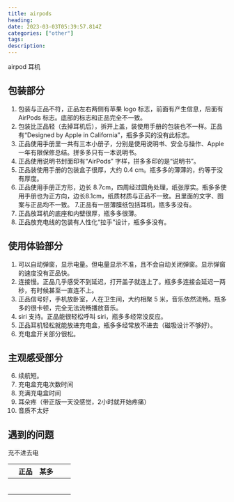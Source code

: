 ```yaml
---
title: airpods
heading:  
date: 2023-03-03T05:39:57.814Z
categories: ["other"]
tags: 
description:  
---
```




airpod 耳机

## 包装部分
1. 包装与正品不符，正品左右两侧有苹果 logo 标志，前面有产生信息，后面有 AirPods 标志。底部的标志和正品完全不一致。 
2. 包装比正品轻（去掉耳机后），拆开上盖，装使用手册的包装也不一样。正品有“Designed by Apple in California”，瓶多多买的没有此标志。
3. 正品使用手册里一共有三本小册子，分别是使用说明书、安全与操作、Apple 一年有限保修总结。拼多多只有一本说明书。
4. 正品使用说明书封面印有“AirPods” 字样，拼多多印的是“说明书”。
5. 正品装使用手册的包装盒子很厚，大约 0.4 cm。瓶多多的薄薄的，约等于没有厚度。
6. 正品使用手册正方形，边长 8.7cm，四周经过圆角处理，纸张厚实。瓶多多使用手册也为正方向，边长8.1cm，纸质材质与正品不一致。且里面的文字、图案与正品均不一致。
7.正品有一层薄膜纸包括耳机，瓶多多没有。
8. 正品放耳机的底座和内壁很厚，瓶多多很薄。
9. 正品放充电线的包装有人性化“拉手”设计，瓶多多没有。


## 使用体验部分
1. 可以自动弹窗，显示电量。但电量显示不准，且不会自动关闭弹窗。显示弹窗的速度没有正品快。
2. 连接慢。正品几乎感受不到延迟，打开盖子就连上了。瓶多多连接会延迟一两秒，有时候甚至一直连不上。
3. 正品信号好，手机放卧室，人在卫生间，大约相聚 5 米，音乐依然流畅。瓶多多的很卡顿，完全无法流畅播放音乐。
4. siri 支持。正品能很轻松呼叫 siri，瓶多多经常没反应。
5. 正品耳机轻松就能放进充电盒，瓶多多经常放不进去（磁吸设计不够好）。
6. 充电盒开关部分很松。

## 主观感受部分
6. 续航短。
7. 充电盒充电次数时间
8. 充满充电盒时间
9. 耳朵疼（带正版一天没感觉，2小时就开始疼痛）
4. 音质不太好


## 遇到的问题
充不进去电

|     | 正品 | 某多 |     |     |
| --- | ---- | ---- | --- | --- |
|     |      |      |     |     |
|     |      |      |     |     |
|     |      |      |     |     |
|     |      |      |     |     |
|     |      |      |     |     |
|     |      |      |     |     |
